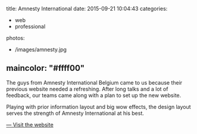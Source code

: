 title: Amnesty International
date: 2015-09-21 10:04:43
categories:
- web
- professional

photos:
- /images/amnesty.jpg

maincolor: "#ffff00"
---

The guys from Amnesty International Belgium came to us because their previous website needed a refreshing. After long talks and a lot of feedback, our teams came along with a plan to set up the new website.

Playing with prior information layout and big wow effects, the design layout serves the strength of Amnesty International at his best.

[— Visit the website](http://www.amnesty.be)
